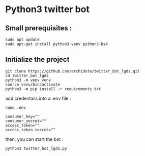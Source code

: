 # Python3 twitter bot 

## Small prerequisites : 

```
sudo apt update 
sudo apt-get install python3-venv python3-bs4
```
## Initialize the project 

```
git clone https://github.com/archidote/twitter_bot_lgds.git
cd twitter_bot_lgds
python3 -m venv venv
source venv/bin/activate
python3 -m pip install -r requirements.txt
```
add credentails into a .env file : 
```
nano .env
```

```
consumer_key=""
consumer_secret=""
access_token=""
access_token_secret=""
```
then, you can start the bot : 
```
python3 twitter_bot_lgds.py
```